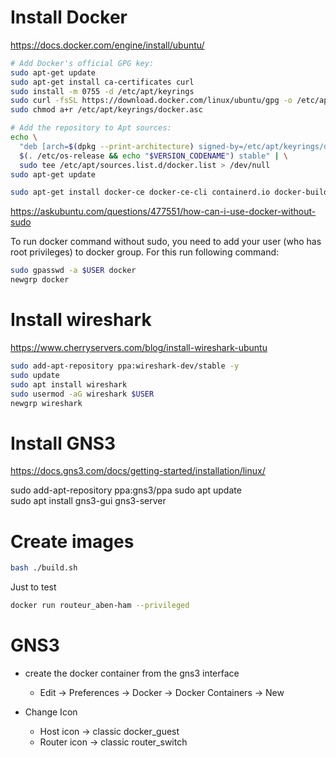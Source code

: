 # Install Docker

https://docs.docker.com/engine/install/ubuntu/

```bash
# Add Docker's official GPG key:
sudo apt-get update
sudo apt-get install ca-certificates curl
sudo install -m 0755 -d /etc/apt/keyrings
sudo curl -fsSL https://download.docker.com/linux/ubuntu/gpg -o /etc/apt/keyrings/docker.asc
sudo chmod a+r /etc/apt/keyrings/docker.asc

# Add the repository to Apt sources:
echo \
  "deb [arch=$(dpkg --print-architecture) signed-by=/etc/apt/keyrings/docker.asc] https://download.docker.com/linux/ubuntu \
  $(. /etc/os-release && echo "$VERSION_CODENAME") stable" | \
  sudo tee /etc/apt/sources.list.d/docker.list > /dev/null
sudo apt-get update

sudo apt-get install docker-ce docker-ce-cli containerd.io docker-buildx-plugin docker-compose-plugin
```

https://askubuntu.com/questions/477551/how-can-i-use-docker-without-sudo

To run docker command without sudo, you need to add your user (who has root privileges) to docker group. For this run following command:

```bash
sudo gpasswd -a $USER docker
newgrp docker
```

# Install wireshark
https://www.cherryservers.com/blog/install-wireshark-ubuntu

```bash
sudo add-apt-repository ppa:wireshark-dev/stable -y
sudo update
sudo apt install wireshark
sudo usermod -aG wireshark $USER
newgrp wireshark
```

# Install GNS3

https://docs.gns3.com/docs/getting-started/installation/linux/

sudo add-apt-repository ppa:gns3/ppa
sudo apt update                                
sudo apt install gns3-gui gns3-server

# Create images

```bash
bash ./build.sh
```

Just to test

```bash
docker run routeur_aben-ham --privileged
```

# GNS3

- create the docker container from the gns3 interface
  - Edit -> Preferences -> Docker -> Docker Containers -> New

- Change Icon
  - Host icon -> classic docker_guest
  - Router icon -> classic router_switch

